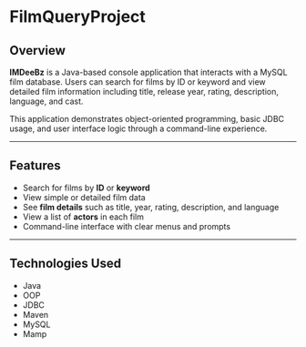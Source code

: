 # FilmQueryProject


## Overview

**IMDeeBz** is a Java-based console application that interacts with a MySQL film database. Users can search for films by ID or keyword and view detailed film information including title, release year, rating, description, language, and cast.

This application demonstrates object-oriented programming, basic JDBC usage, and user interface logic through a command-line experience.

---

## Features

- Search for films by **ID** or **keyword**
- View simple or detailed film data
- See **film details** such as title, year, rating, description, and language
- View a list of **actors** in each film
- Command-line interface with clear menus and prompts

---

## Technologies Used
- Java
- OOP
- JDBC
- Maven
- MySQL
- Mamp